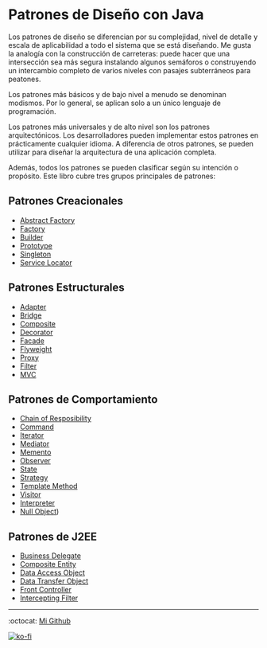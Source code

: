 # Patrones de Diseño con Java

Los patrones de diseño se diferencian por su complejidad, nivel de detalle y escala de aplicabilidad a todo el sistema que se está diseñando. Me gusta la analogía con la construcción de carreteras: puede hacer que una intersección sea más segura instalando algunos semáforos o construyendo un intercambio completo de varios niveles con pasajes subterráneos para peatones.

Los patrones más básicos y de bajo nivel a menudo se denominan modismos. Por lo general, se aplican solo a un único lenguaje de programación.

Los patrones más universales y de alto nivel son los patrones arquitectónicos. Los desarrolladores pueden implementar estos patrones en prácticamente cualquier idioma. A diferencia de otros patrones, se pueden utilizar para diseñar la arquitectura de una aplicación completa.

Además, todos los patrones se pueden clasificar según su intención o propósito. Este libro cubre tres grupos principales de patrones:

## Patrones Creacionales

- [Abstract Factory](/abstract_factory/README.md)
- [Factory](/factory/README.md)
- [Builder](/builder/README.md)
- [Prototype](/prototype/README.md)
- [Singleton](/singleton/README.md)
- [Service Locator](/service_locator/README.md)

## Patrones Estructurales

- [Adapter](/adapter/README.md)
- [Bridge](/bridge/README.md)
- [Composite](/composite/README.md)
- [Decorator](/decorator/README.md)
- [Facade](/facade/README.md)
- [Flyweight](/flyweight/README.md)
- [Proxy](/proxy/README.md)
- [Filter](/filter/README.md)
- [MVC](/mvc/README.md)

## Patrones de Comportamiento

- [Chain of Resposibility](/chain_of_responsibility/README.md)
- [Command](/command/README.md)
- [Iterator](/iterator/README.md)
- [Mediator](/mediator/README.md)
- [Memento](/memento/README.md)
- [Observer](/observer/README.md)
- [State](/state/README.md)
- [Strategy](/strategy/README.md)
- [Template Method](/template/README.md)
- [Visitor](/visitor/README.md)
- [Interpreter](/interpreter/README.md)
- [Null Object](/null_object/README.md))

## Patrones de J2EE

- [Business Delegate](/business_delegate/README.md)
- [Composite Entity](/composite_entity/README.md)
- [Data Access Object](/data_access_object/README.md)
- [Data Transfer Object](/transfer_object/README.md)
- [Front Controller](/front_controller/README.md)
- [Intercepting Filter](/intercepting_filter/README.md)

---
:octocat: [Mi Github](https://github.com/FernandoCalmet)

[![ko-fi](https://www.ko-fi.com/img/githubbutton_sm.svg)](https://ko-fi.com/T6T41JKMI)
